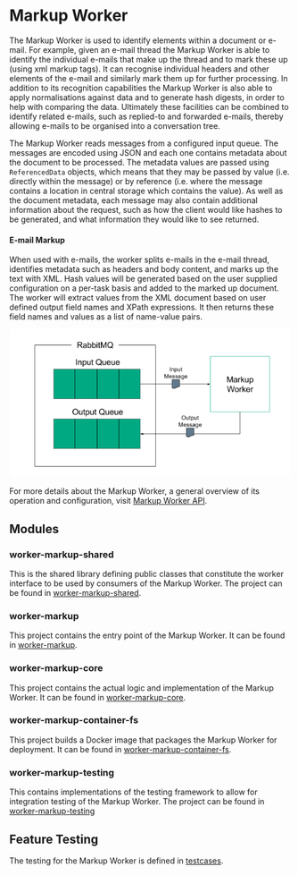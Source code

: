 # Markup Worker

The Markup Worker is used to identify elements within a document or e-mail. For example, given an e-mail thread the Markup Worker is able to identify the individual e-mails that make up the thread and to mark these up (using xml markup tags). It can recognise individual headers and other elements of the e-mail and similarly mark them up for further processing. In addition to its recognition capabilities the Markup Worker is also able to apply normalisations against data and to generate hash digests, in order to help with comparing the data. Ultimately these facilities can be combined to identify related e-mails, such as replied-to and forwarded e-mails, thereby allowing e-mails to be organised into a conversation tree.

The Markup Worker reads messages from a configured input queue. The messages are encoded using JSON and each one contains metadata about the document to be processed. The metadata values are passed using `ReferencedData` objects, which means that they may be passed by value (i.e. directly within the message) or by reference (i.e. where the message contains a location in central storage which contains the value). As well as the document metadata, each message may also contain additional information about the request, such as how the client would like hashes to be generated, and what information they would like to see returned.

#### E-mail Markup
When used with e-mails, the worker splits e-mails in the e-mail thread, identifies metadata such as headers and body content, and marks up the text with XML. Hash values will be generated based on the user supplied configuration on a per-task basis and added to the marked up document. The worker will extract values from the XML document based on user defined output field names and XPath expressions. It then returns these field names and values as a list of name-value pairs.

![Overview](images/MarkupWorkerOverview.png)

For more details about the Markup Worker, a general overview of its operation and configuration, visit [Markup Worker API](markup-worker.md).

## Modules

### worker-markup-shared
This is the shared library defining public classes that constitute the worker interface to be used by consumers of the Markup Worker. The project can be found in [worker-markup-shared](worker-markup-shared).

### worker-markup
This project contains the entry point of the Markup Worker. It can be found in [worker-markup](worker-markup).

### worker-markup-core
This project contains the actual logic and implementation of the Markup Worker. It can be found in [worker-markup-core](worker-markup-core).

### worker-markup-container-fs
This project builds a Docker image that packages the Markup Worker for deployment. It can be found in [worker-markup-container-fs](worker-markup-container-fs).

### worker-markup-testing
This contains implementations of the testing framework to allow for integration testing of the Markup Worker. The project can be found in [worker-markup-testing](worker-markup-testing)

## Feature Testing
The testing for the Markup Worker is defined in [testcases](worker-markup-container-fs/testcases).
